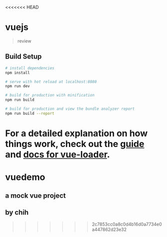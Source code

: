 <<<<<<< HEAD
# vuejs

> review

## Build Setup

``` bash
# install dependencies
npm install

# serve with hot reload at localhost:8080
npm run dev

# build for production with minification
npm run build

# build for production and view the bundle analyzer report
npm run build --report
```

For a detailed explanation on how things work, check out the [guide](http://vuejs-templates.github.io/webpack/) and [docs for vue-loader](http://vuejs.github.io/vue-loader).
=======
# vuedemo
## a mock vue project
## by chih
>>>>>>> 2c7853cc0a8c0d4b16d0a7734e0a447862d23e32
